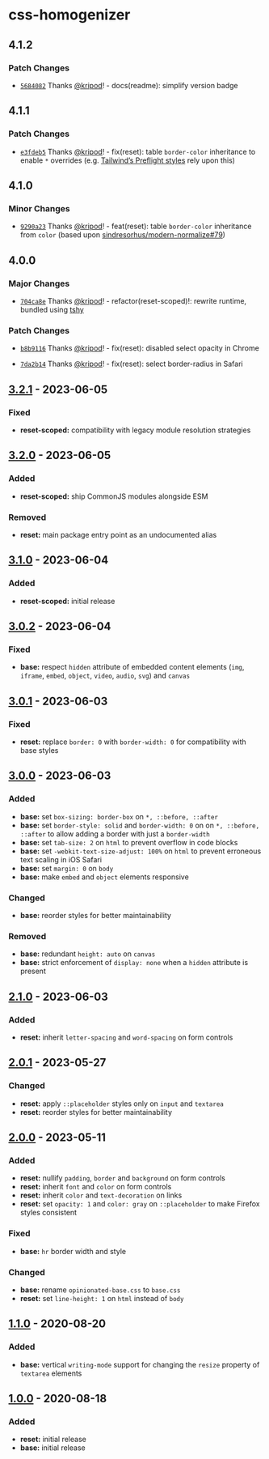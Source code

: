 # css-homogenizer

## 4.1.2

### Patch Changes

- [`5684082`](https://github.com/kripod/css-homogenizer/commit/5684082624f98fe043ce1d087cd0c7888b6e2d1c) Thanks [@kripod](https://github.com/kripod)! - docs(readme): simplify version badge

## 4.1.1

### Patch Changes

- [`e3fdeb5`](https://github.com/kripod/css-homogenizer/commit/e3fdeb563c7774e58c3735116869901db2327142) Thanks [@kripod](https://github.com/kripod)! - fix(reset): table `border-color` inheritance to enable `*` overrides (e.g. [Tailwind’s Preflight styles](https://unpkg.com/tailwindcss@%5E3/src/css/preflight.css) rely upon this)

## 4.1.0

### Minor Changes

- [`9290a23`](https://github.com/kripod/css-homogenizer/commit/9290a23dfcf23489e9951623e1454d8260255568) Thanks [@kripod](https://github.com/kripod)! - feat(reset): table `border-color` inheritance from `color` (based upon [sindresorhus/modern-normalize#79](https://github.com/sindresorhus/modern-normalize/pull/79))

## 4.0.0

### Major Changes

- [`704ca8e`](https://github.com/kripod/css-homogenizer/commit/704ca8edbdd7283160c21a3dfbfcaca704bb696c) Thanks [@kripod](https://github.com/kripod)! - refactor(reset-scoped)!: rewrite runtime, bundled using [tshy](https://github.com/isaacs/tshy)

### Patch Changes

- [`b8b9116`](https://github.com/kripod/css-homogenizer/commit/b8b9116b871b150d70d357b6efa4ef31c3a9d459) Thanks [@kripod](https://github.com/kripod)! - fix(reset): disabled select opacity in Chrome

- [`7da2b14`](https://github.com/kripod/css-homogenizer/commit/7da2b14c3ec9d699b72aefdbb2c3fa5a3c89fca2) Thanks [@kripod](https://github.com/kripod)! - fix(reset): select border-radius in Safari

## [3.2.1] - 2023-06-05

### Fixed

- **reset-scoped:** compatibility with legacy module resolution strategies

## [3.2.0] - 2023-06-05

### Added

- **reset-scoped:** ship CommonJS modules alongside ESM

### Removed

- **reset:** main package entry point as an undocumented alias

## [3.1.0] - 2023-06-04

### Added

- **reset-scoped:** initial release

## [3.0.2] - 2023-06-04

### Fixed

- **base:** respect `hidden` attribute of embedded content elements (`img`, `iframe`, `embed`, `object`, `video`, `audio`, `svg`) and `canvas`

## [3.0.1] - 2023-06-03

### Fixed

- **reset:** replace `border: 0` with `border-width: 0` for compatibility with base styles

## [3.0.0] - 2023-06-03

### Added

- **base:** set `box-sizing: border-box` on `*, ::before, ::after`
- **base:** set `border-style: solid` and `border-width: 0` on on `*, ::before, ::after` to allow adding a border with just a `border-width`
- **base:** set `tab-size: 2` on `html` to prevent overflow in code blocks
- **base:** set `-webkit-text-size-adjust: 100%` on `html` to prevent erroneous text scaling in iOS Safari
- **base:** set `margin: 0` on `body`
- **base:** make `embed` and `object` elements responsive

### Changed

- **base:** reorder styles for better maintainability

### Removed

- **base:** redundant `height: auto` on `canvas`
- **base:** strict enforcement of `display: none` when a `hidden` attribute is present

## [2.1.0] - 2023-06-03

### Added

- **reset:** inherit `letter-spacing` and `word-spacing` on form controls

## [2.0.1] - 2023-05-27

### Changed

- **reset:** apply `::placeholder` styles only on `input` and `textarea`
- **reset:** reorder styles for better maintainability

## [2.0.0] - 2023-05-11

### Added

- **reset:** nullify `padding`, `border` and `background` on form controls
- **reset:** inherit `font` and `color` on form controls
- **reset:** inherit `color` and `text-decoration` on links
- **reset:** set `opacity: 1` and `color: gray` on `::placeholder` to make Firefox styles consistent

### Fixed

- **base:** `hr` border width and style

### Changed

- **base:** rename `opinionated-base.css` to `base.css`
- **reset:** set `line-height: 1` on `html` instead of `body`

## [1.1.0] - 2020-08-20

### Added

- **base:** vertical `writing-mode` support for changing the `resize` property of `textarea` elements

## [1.0.0] - 2020-08-18

### Added

- **reset:** initial release
- **base:** initial release

[3.2.1]: https://github.com/kripod/css-homogenizer/compare/v3.2.0...v3.2.1
[3.2.0]: https://github.com/kripod/css-homogenizer/compare/v3.1.0...v3.2.0
[3.1.0]: https://github.com/kripod/css-homogenizer/compare/v3.0.2...v3.1.0
[3.0.2]: https://github.com/kripod/css-homogenizer/compare/v3.0.1...v3.0.2
[3.0.1]: https://github.com/kripod/css-homogenizer/compare/v3.0.0...v3.0.1
[3.0.0]: https://github.com/kripod/css-homogenizer/compare/v2.1.0...v3.0.0
[2.1.0]: https://github.com/kripod/css-homogenizer/compare/v2.0.1...v2.1.0
[2.0.1]: https://github.com/kripod/css-homogenizer/compare/v2.0.0...v2.0.1
[2.0.0]: https://github.com/kripod/css-homogenizer/compare/v1.1.0...v2.0.0
[1.1.0]: https://github.com/kripod/css-homogenizer/compare/v1.0.0...v1.1.0
[1.0.0]: https://github.com/kripod/css-homogenizer/releases/tag/v1.0.0
